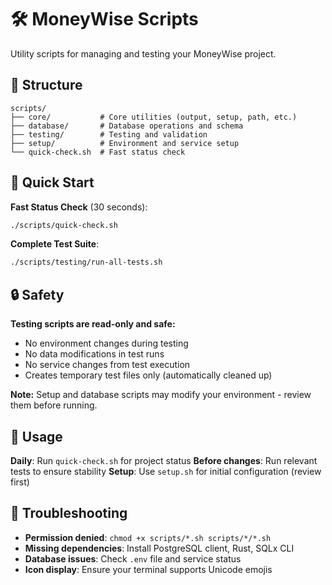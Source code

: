 # 🛠️ MoneyWise Scripts

Utility scripts for managing and testing your MoneyWise project.

## 📁 Structure

```
scripts/
├── core/           # Core utilities (output, setup, path, etc.)
├── database/       # Database operations and schema
├── testing/        # Testing and validation
├── setup/          # Environment and service setup
└── quick-check.sh  # Fast status check
```

## 🚀 Quick Start

**Fast Status Check** (30 seconds):
```bash
./scripts/quick-check.sh
```

**Complete Test Suite**:
```bash
./scripts/testing/run-all-tests.sh
```

## 🔒 Safety

**Testing scripts are read-only and safe:**
- No environment changes during testing
- No data modifications in test runs
- No service changes from test execution
- Creates temporary test files only (automatically cleaned up)

**Note:** Setup and database scripts may modify your environment - review them before running.

## 🔧 Usage

**Daily**: Run `quick-check.sh` for project status
**Before changes**: Run relevant tests to ensure stability
**Setup**: Use `setup.sh` for initial configuration (review first)

## 🚨 Troubleshooting

- **Permission denied**: `chmod +x scripts/*.sh scripts/*/*.sh`
- **Missing dependencies**: Install PostgreSQL client, Rust, SQLx CLI
- **Database issues**: Check `.env` file and service status
- **Icon display**: Ensure your terminal supports Unicode emojis
